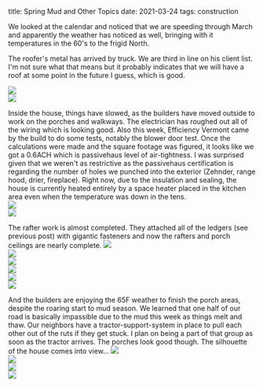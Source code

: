 title: Spring Mud and Other Topics
date: 2021-03-24
tags: construction 

We looked at the calendar and noticed that we are speeding through March and apparently the weather has noticed as well, bringing with it temperatures in the 60's to the frigid North. 

The roofer's metal has arrived by truck.  We are third in line on his client list. I'm not sure what that means but it probably indicates that we will have a roof at some point in the future I guess, which is good.

![](/files/2021-03-24-roof-on-truck.jpeg)        
![](/files/2021-03-24-roof-material.jpeg)       

Inside the house, things have slowed, as the builders have moved outside to work on the porches and walkways. The electrician has roughed out all of the wiring which is looking good.  Also this week, Efficiency Vermont came by the build to do some tests, notably the blower door test.  Once the calculations were made and the square footage was figured, it looks like we got a 0.6ACH which is passivehaus level of air-tightness. I was surprised given that we weren't as restrictive as the passivehaus certification is regarding the number of holes we punched into the exterior (Zehnder, range hood, drier, fireplace). Right now, due to the insulation and sealing, the house is currently heated entirely by a space heater placed in the kitchen area even when the temperature was down in the tens.  
![](/files/2021-03-24-wires.JPG)        
![](/files/2021-03-24-ev-blower-door.jpeg)       

The rafter work is almost completed. They attached all of the ledgers (see previous post) with gigantic fasteners and now the rafters and porch ceilings are nearly complete. 
![](/files/2021-03-24-distant-porches.jpeg )       
![](/files/2021-03-24-porch-concrete.jpeg )       
![](/files/2021-03-24-front-door-ledgers.JPG )       
![](/files/2021-03-24-front-door-progress.jpeg)           
![](/files/2021-03-24-south-wall-porch-ledgers.JPG )       
![](/files/2021-03-24-east-wall-ledgers.JPG)       

And the builders are enjoying the 65F weather to finish the porch areas, despite the roaring start to mud season. We learned that one half of our road is basically impassible due to the mud this week as things melt and thaw. Our neighbors have a tractor-support-system in place to pull each other out of the ruts if they get stuck. I plan on being a part of that group as soon as the tractor arrives. The porches look good though.  The silhouette of the house comes into view...
![](/files/2021-03-24-porch-wood-install.jpeg )       
![](/files/2021-03-24-under-porch-wood.jpeg )       
![](/files/2021-03-24-front-door-porches-done.jpeg )       
![](/files/2021-03-24-porches-happening.jpeg)       
